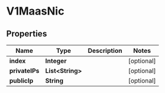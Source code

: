 # V1MaasNic

## Properties
Name | Type | Description | Notes
------------ | ------------- | ------------- | -------------
**index** | **Integer** |  |  [optional]
**privateIPs** | **List&lt;String&gt;** |  |  [optional]
**publicIp** | **String** |  |  [optional]
